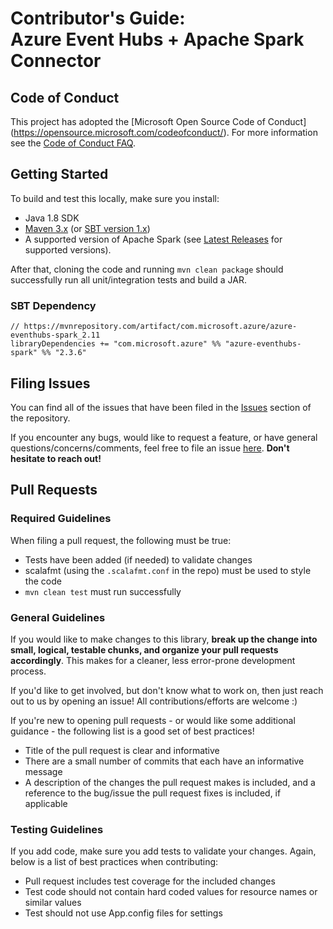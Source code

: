 # Contributor's Guide:<br>Azure Event Hubs + Apache Spark Connector 

## Code of Conduct

This project has adopted the [Microsoft Open Source Code of Conduct]
(https://opensource.microsoft.com/codeofconduct/). For more information 
see the [Code of Conduct FAQ](https://opensource.microsoft.com/codeofconduct/faq/). 

## Getting Started

To build and test this locally, make sure you install:
- Java 1.8 SDK
- [Maven 3.x](https://maven.apache.org/download.cgi) (or [SBT version 1.x](https://www.scala-sbt.org/1.x/docs/index.html))
- A supported version of Apache Spark (see [Latest Releases](/README.md#latest-releases) for supported versions). 

After that, cloning the code and running `mvn clean package` should successfully 
run all unit/integration tests and build a JAR. 
 
### SBT Dependency

    // https://mvnrepository.com/artifact/com.microsoft.azure/azure-eventhubs-spark_2.11
    libraryDependencies += "com.microsoft.azure" %% "azure-eventhubs-spark" %% "2.3.6"
 
## Filing Issues

You can find all of the issues that have been filed in the [Issues](https://github.com/Azure/spark-eventhubs/issues) 
section of the repository.

If you encounter any bugs, would like to request a feature, or have general 
questions/concerns/comments, feel free to file an issue [here](https://github.com/Azure/spark-eventhubs/issues/new).
**Don't hesitate to reach out!**

## Pull Requests

### Required Guidelines

When filing a pull request, the following must be true:

- Tests have been added (if needed) to validate changes
- scalafmt (using the `.scalafmt.conf` in the repo) must be used to style the code 
- `mvn clean test` must run successfully  

### General Guidelines

If you would like to make changes to this library, **break up the change into small, 
logical, testable chunks, and organize your pull requests accordingly**. This makes 
for a cleaner, less error-prone development process. 

If you'd like to get involved, but don't know what to work on, then just reach out to 
us by opening an issue! All contributions/efforts are welcome :) 

If you're new to opening pull requests - or would like some additional guidance - the 
following list is a good set of best practices! 

- Title of the pull request is clear and informative
- There are a small number of commits that each have an informative message
- A description of the changes the pull request makes is included, and a reference to the bug/issue the pull request fixes is included, if applicable

### Testing Guidelines

If you add code, make sure you add tests to validate your changes. Again, below is a 
list of best practices when contributing: 

- Pull request includes test coverage for the included changes
- Test code should not contain hard coded values for resource names or similar values
- Test should not use App.config files for settings
